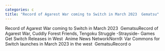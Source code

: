```yaml
---
categories: c
title: "Record of Agarest War coming to Switch in March 2023  Gematsu"
---
```

Record of Agarest War coming to Switch in March 2023&nbsp;&nbsp;GematsuRecord of Agarest War, Cuddly Forest Friends, Tengoku Struggle -Strayside- Games Get Switch Releases in West&nbsp;&nbsp;Anime News NetworkNorn9: Var Commons for Switch launches in March 2023 in the west&nbsp;&nbsp;GematsuRecord o